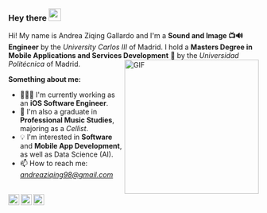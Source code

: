 ### Hey there <img src="https://media.giphy.com/media/hvRJCLFzcasrR4ia7z/giphy.gif" width="25px">

Hi! My name is Andrea Ziqing Gallardo and I'm a **Sound and Image 📺🔊 Engineer** by the *University Carlos III* of Madrid. I hold a **Masters Degree in Mobile Applications and Services Development** 📱 by the *Universidad Politécnica* of Madrid.
<img align="right" alt="GIF" src="https://image.freepik.com/vector-gratis/chica-portatil-silla-concepto-independiente-o-estudio_113065-289.jpg" width="270" height="270" />

**Something about me:**

- 👩🏻‍💻 I'm currently working as an **iOS Software Engineer**.
- 🎻 I'm also a graduate in **Professional Music Studies**, majoring as a *Cellist*.
- 💡 I'm interested in **Software** and **Mobile App Development**, as well as Data Science (AI).
- 📫 How to reach me: *andreaziqing98@gmail.com*

<br />

<a href="https://www.linkedin.com/in/andrezg98/">
  <img align="left" alt="Andrea's LinkedIN" width="22px" src="https://raw.githubusercontent.com/peterthehan/peterthehan/master/assets/linkedin.svg" />
</a>

<a href="https://www.kaggle.com/andreagallardo">
  <img align="left" alt="Andrea's Kaggle" width="22px" src="https://cdn4.iconfinder.com/data/icons/logos-and-brands/512/189_Kaggle_logo_logos-1024.png" />
</a>

<a href="https://open.spotify.com/user/andreaziqing?si=TARFI6zVQragWtegX3Wt0g">
  <img align="left" alt="Andrea's Spotify" width="22px" src="https://upload.wikimedia.org/wikipedia/commons/thumb/1/19/Spotify_logo_without_text.svg/336px-Spotify_logo_without_text.svg.png?20160123212544" />
</a>
